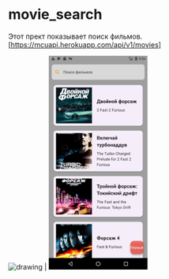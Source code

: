# movie_search 


Этот прект показывает поиск фильмов.
[https://mcuapi.herokuapp.com/api/v1/movies]


 <img src="Screenshot_1696589247.png" alt="drawing" width="200"/> | <img src="Screenshot_1696588517.png" alt="drawing" width="200"/> 


